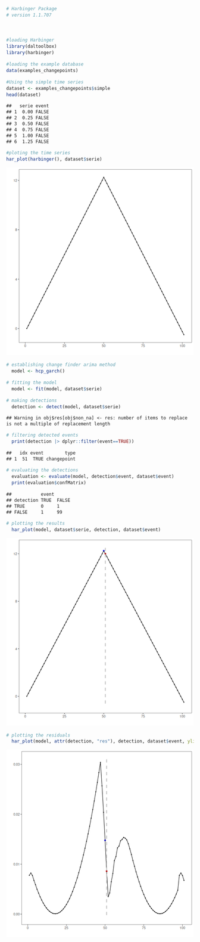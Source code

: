 
``` r
# Harbinger Package
# version 1.1.707



#loading Harbinger
library(daltoolbox)
library(harbinger) 
```


``` r
#loading the example database
data(examples_changepoints)
```


``` r
#Using the simple time series 
dataset <- examples_changepoints$simple
head(dataset)
```

```
##   serie event
## 1  0.00 FALSE
## 2  0.25 FALSE
## 3  0.50 FALSE
## 4  0.75 FALSE
## 5  1.00 FALSE
## 6  1.25 FALSE
```


``` r
#ploting the time series
har_plot(harbinger(), dataset$serie)
```

![plot of chunk unnamed-chunk-4](fig/hcp_garch/unnamed-chunk-4-1.png)


``` r
# establishing change finder arima method 
  model <- hcp_garch()
```


``` r
# fitting the model
  model <- fit(model, dataset$serie)
```


``` r
# making detections
  detection <- detect(model, dataset$serie)
```

```
## Warning in obj$res[obj$non_na] <- res: number of items to replace is not a multiple of replacement length
```


``` r
# filtering detected events
  print(detection |> dplyr::filter(event==TRUE))
```

```
##   idx event        type
## 1  51  TRUE changepoint
```


``` r
# evaluating the detections
  evaluation <- evaluate(model, detection$event, dataset$event)
  print(evaluation$confMatrix)
```

```
##           event      
## detection TRUE  FALSE
## TRUE      0     1    
## FALSE     1     99
```


``` r
# plotting the results
  har_plot(model, dataset$serie, detection, dataset$event)
```

![plot of chunk unnamed-chunk-10](fig/hcp_garch/unnamed-chunk-10-1.png)


``` r
# plotting the residuals
  har_plot(model, attr(detection, "res"), detection, dataset$event, yline = attr(detection, "threshold"))
```

![plot of chunk unnamed-chunk-11](fig/hcp_garch/unnamed-chunk-11-1.png)
